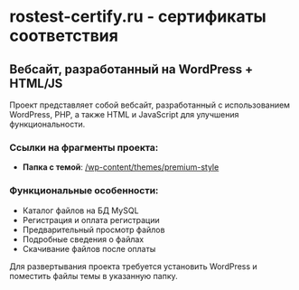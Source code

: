# rostest-certify.ru - сертификаты соответствия

## Вебсайт, разработанный на WordPress + HTML/JS

Проект представляет собой вебсайт, разработанный с использованием WordPress, PHP, а также HTML и JavaScript для улучшения функциональности.

### Ссылки на фрагменты проекта:

- **Папка с темой**: [/wp-content/themes/premium-style](wp-content/themes/premium-style)

### Функциональные особенности:

- Каталог файлов на БД MySQL
- Регистрация и оплата регистрации
- Предварительный просмотр файлов
- Подробные сведения о файлах
- Скачивание файлов после оплаты


Для развертывания проекта требуется установить WordPress и поместить файлы темы в указанную папку.
